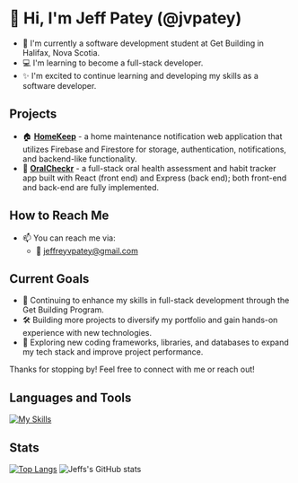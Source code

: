 # 👋 Hi, I'm Jeff Patey (@jvpatey)

- 🌱 I'm currently a software development student at Get Building in Halifax, Nova Scotia.
- 💻 I'm learning to become a full-stack developer.
- ✨ I'm excited to continue learning and developing my skills as a software developer.

## Projects
- 🏠 [**HomeKeep**](https://github.com/jvpatey/HomeKeep) - a home maintenance notification web application that utilizes Firebase and Firestore for storage, authentication, notifications, and backend-like functionality.
- 🦷 [**OralCheckr**](https://github.com/jvpatey/OralCheckr) - a full-stack oral health assessment and habit tracker app built with React (front end) and Express (back end); both front-end and back-end are fully implemented.


## How to Reach Me
- 📫 You can reach me via:
  - 📧 jeffreyvpatey@gmail.com
 
## Current Goals
- 📖 Continuing to enhance my skills in full-stack development through the Get Building Program.
- 🛠️ Building more projects to diversify my portfolio and gain hands-on experience with new technologies.
- 🌱 Exploring new coding frameworks, libraries, and databases to expand my tech stack and improve project performance.

Thanks for stopping by! Feel free to connect with me or reach out!

## Languages and Tools
[![My Skills](https://skillicons.dev/icons?i=html,css,react,express,nodejs,postman,javascript,typescript,vite,firebase,styledcomponents,tailwind,bootstrap,git,figma,vscode&theme=dark)](https://skillicons.dev)

## Stats
[![Top Langs](https://github-readme-stats.vercel.app/api/top-langs/?username=jvpatey&layout=pie)](https://github.com/anuraghazra/github-readme-stats)
![Jeffs's GitHub stats](https://github-readme-stats.vercel.app/api?username=jvpatey&show_icons=true&theme=tokyonight)
